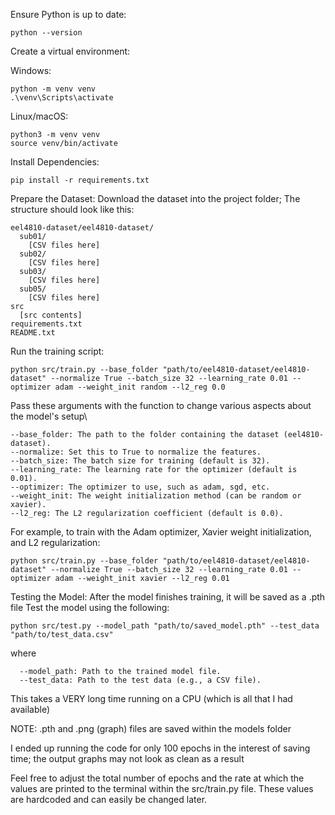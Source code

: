 Ensure Python is up to date:

    python --version

Create a virtual environment:
  
  Windows:
  
    python -m venv venv
    .\venv\Scripts\activate

  Linux/macOS:
  
    python3 -m venv venv
    source venv/bin/activate

Install Dependencies:

    pip install -r requirements.txt

Prepare the Dataset:
Download the dataset into the project folder; The structure should look like this:

    eel4810-dataset/eel4810-dataset/
      sub01/
        [CSV files here]
      sub02/
        [CSV files here]
      sub03/
        [CSV files here]
      sub05/
        [CSV files here]
    src
      [src contents]
    requirements.txt
    README.txt
    

Run the training script:

    python src/train.py --base_folder "path/to/eel4810-dataset/eel4810-dataset" --normalize True --batch_size 32 --learning_rate 0.01 --optimizer adam --weight_init random --l2_reg 0.0

Pass these arguments with the function to change various aspects about the model's setup\

    --base_folder: The path to the folder containing the dataset (eel4810-dataset).
    --normalize: Set this to True to normalize the features.
    --batch_size: The batch size for training (default is 32).
    --learning_rate: The learning rate for the optimizer (default is 0.01).
    --optimizer: The optimizer to use, such as adam, sgd, etc.
    --weight_init: The weight initialization method (can be random or xavier).
    --l2_reg: The L2 regularization coefficient (default is 0.0).

For example, to train with the Adam optimizer, Xavier weight initialization, and L2 regularization:
    
    python src/train.py --base_folder "path/to/eel4810-dataset/eel4810-dataset" --normalize True --batch_size 32 --learning_rate 0.01 --optimizer adam --weight_init xavier --l2_reg 0.01



Testing the Model:
After the model finishes training, it will be saved as a .pth file
Test the model using the following:

    python src/test.py --model_path "path/to/saved_model.pth" --test_data "path/to/test_data.csv"

where

      --model_path: Path to the trained model file.
      --test_data: Path to the test data (e.g., a CSV file).

This takes a VERY long time running on a CPU (which is all that I had available)

NOTE:
.pth and .png (graph) files are saved within the models folder 

I ended up running the code for only 100 epochs in the interest of saving time; the output graphs may not look as clean as a result

Feel free to adjust the total number of epochs and the rate at which the values are printed to the terminal within the src/train.py file. These values are hardcoded and can easily be changed later.
